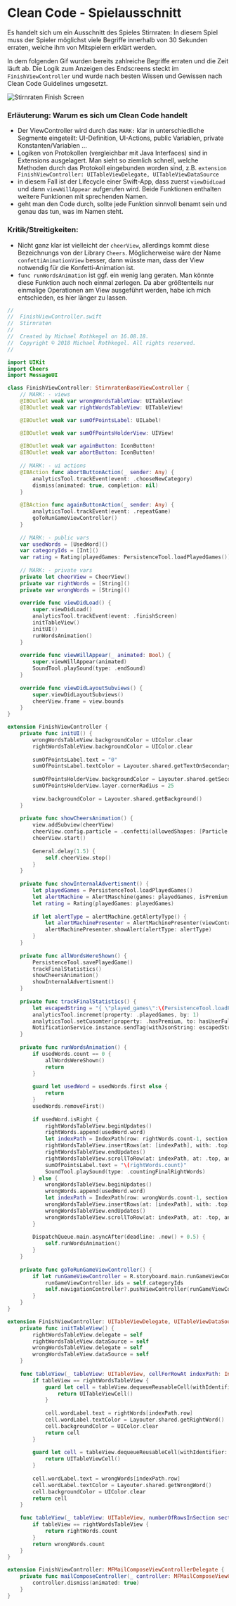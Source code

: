 # Clean Code - Spielausschnitt 
Es handelt sich um ein Ausschnitt des Spieles Stirnraten: In diesem Spiel muss der Spieler möglichst viele Begriffe innerhalb von 30 Sekunden erraten, welche ihm von Mitspielern erklärt werden.

In dem folgenden Gif wurden bereits zahlreiche Begriffe erraten und die Zeit läuft ab. Die Logik zum Anzeigen des Endscreens steckt im `FinishViewController` und wurde nach besten Wissen und Gewissen nach Clean Code Guidelines umgesetzt. 

![Stirnraten Finish Screen](stirnraten.gif)


### Erläuterung: Warum es sich um Clean Code handelt

- Der ViewController wird durch das  `MARK:` klar in unterschiedliche Segmente eingeteilt: UI-Definition, UI-Actions, public Variablen, private Konstanten/Variablen  ... 
- Logiken von Protokollen (vergleichbar mit Java Interfaces) sind in Extensions ausgelagert. Man sieht so ziemlich schnell, welche Methoden durch das Protokoll eingebunden worden sind, z.B. `extension FinishViewController: UITableViewDelegate, UITableViewDataSource`
- in diesem Fall ist der Lifecycle einer Swift-App, dass zuerst `viewDidLoad` und dann `viewWillAppear` aufgerufen wird. Beide Funktionen enthalten weitere Funktionen mit sprechenden Namen.
- geht man den Code durch, sollte jede Funktion sinnvoll benamt sein und genau das tun, was im Namen steht.

### Kritik/Streitigkeiten:
- Nicht ganz klar ist vielleicht der  `cheerView`, allerdings kommt diese Bezeichnungs von der Library `Cheers`. Möglicherweise wäre der Name `confettiAnimationView` besser, dann wüsste man, dass der View notwendig für die Konfetti-Animation ist. 
- `func runWordsAnimation` ist ggf. ein wenig lang geraten. Man könnte diese Funktion auch noch einmal zerlegen. Da aber größtenteils nur einmalige Operationen am View ausgeführt werden, habe ich mich entschieden, es hier länger zu lassen.   
```swift
//
//  FinishViewController.swift
//  Stirnraten
//
//  Created by Michael Rothkegel on 16.08.18.
//  Copyright © 2018 Michael Rothkegel. All rights reserved.
//

import UIKit
import Cheers
import MessageUI

class FinishViewController: StirnratenBaseViewController {
    // MARK: - views
    @IBOutlet weak var wrongWordsTableView: UITableView!
    @IBOutlet weak var rightWordsTableView: UITableView!

    @IBOutlet weak var sumOfPointsLabel: UILabel!

    @IBOutlet weak var sumOfPointsHolderView: UIView!
    
    @IBOutlet weak var againButton: IconButton!
    @IBOutlet weak var abortButton: IconButton!
    
    // MARK: - ui actions
    @IBAction func abortButtonAction(_ sender: Any) {
        analyticsTool.trackEvent(event: .chooseNewCategory)
        dismiss(animated: true, completion: nil)
    }
    
    @IBAction func againButtonAction(_ sender: Any) {
        analyticsTool.trackEvent(event: .repeatGame)
        goToRunGameViewController()
    }
    
    // MARK: - public vars
    var usedWords = [UsedWord]()
    var categoryIds = [Int]()
    var rating = Rating(playedGames: PersistenceTool.loadPlayedGames())
    
    // MARK: - private vars
    private let cheerView = CheerView()
    private var rightWords = [String]()
    private var wrongWords = [String]()
    
    override func viewDidLoad() {
        super.viewDidLoad()
        analyticsTool.trackEvent(event: .finishScreen)
        initTableView()
        initUI()
        runWordsAnimation()
    }
    
    override func viewWillAppear(_ animated: Bool) {
        super.viewWillAppear(animated)
        SoundTool.playSound(type: .endSound)
    }
    
    override func viewDidLayoutSubviews() {
        super.viewDidLayoutSubviews()
        cheerView.frame = view.bounds
    }
}

extension FinishViewController {
    private func initUI() {
        wrongWordsTableView.backgroundColor = UIColor.clear
        rightWordsTableView.backgroundColor = UIColor.clear
        
        sumOfPointsLabel.text = "0"
        sumOfPointsLabel.textColor = Layouter.shared.getTextOnSecondary()
        
        sumOfPointsHolderView.backgroundColor = Layouter.shared.getSecondary()
        sumOfPointsHolderView.layer.cornerRadius = 25
        
        view.backgroundColor = Layouter.shared.getBackground()
    }
    
    private func showCheersAnimation() {
        view.addSubview(cheerView)
        cheerView.config.particle = .confetti(allowedShapes: [Particle.ConfettiShape.triangle])
        cheerView.start()
        
        General.delay(1.5) {
            self.cheerView.stop()
        }
    }
    
    private func showInternalAdvertisment() {
        let playedGames = PersistenceTool.loadPlayedGames()
        let alertMachine = AlertMaschine(games: playedGames, isPremium: hasUserFullAccess(), datetime: Date())
        let rating = Rating(playedGames: playedGames)
        
        if let alertType = alertMachine.getAlertyType() {
            let alertMachinePresenter = AlertMachinePresenter(viewController: self, analyticsTool: analyticsTool, rating: rating)
            alertMachinePresenter.showAlert(alertType: alertType)
        }
    }
    
    private func allWordsWereShown() {
        PersistenceTool.savePlayedGame()
        trackFinalStatistics()
        showCheersAnimation()
        showInternalAdvertisment()
    }
    
    private func trackFinalStatistics() {
        let escapedString = "{ \"played_games\":\(PersistenceTool.loadPlayedGames()), \"has_premium\":\(hasUserFullAccess()) }"
        analyticsTool.incremet(property: .playedGames, by: 1)
        analyticsTool.setCusomter(property: .hasPremium, to: hasUserFullAccess())
        NotificationService.instance.sendTag(withJsonString: escapedString)
    }
    
    private func runWordsAnimation() {
        if usedWords.count == 0 {
            allWordsWereShown() 
            return
        }
        
        guard let usedWord = usedWords.first else {
            return
        }
        usedWords.removeFirst()
        
        if usedWord.isRight {
            rightWordsTableView.beginUpdates()
            rightWords.append(usedWord.word)
            let indexPath = IndexPath(row: rightWords.count-1, section: 0)
            rightWordsTableView.insertRows(at: [indexPath], with: .top)
            rightWordsTableView.endUpdates()
            rightWordsTableView.scrollToRow(at: indexPath, at: .top, animated: true)
            sumOfPointsLabel.text = "\(rightWords.count)"
            SoundTool.playSound(type: .countingFinalRightWords)
        } else {
            wrongWordsTableView.beginUpdates()
            wrongWords.append(usedWord.word)
            let indexPath = IndexPath(row: wrongWords.count-1, section: 0)
            wrongWordsTableView.insertRows(at: [indexPath], with: .top)
            wrongWordsTableView.endUpdates()
            wrongWordsTableView.scrollToRow(at: indexPath, at: .top, animated: true)
        }
        
        DispatchQueue.main.asyncAfter(deadline: .now() + 0.5) {
            self.runWordsAnimation()
        }
    }
  
    private func goToRunGameViewController() {
        if let runGameViewController = R.storyboard.main.runGameViewController() {
            runGameViewController.ids = self.categoryIds
            self.navigationController?.pushViewController(runGameViewController, animated: true)
        }
    }
}

extension FinishViewController: UITableViewDelegate, UITableViewDataSource {
    private func initTableView() {
        rightWordsTableView.delegate = self
        rightWordsTableView.dataSource = self
        wrongWordsTableView.delegate = self
        wrongWordsTableView.dataSource = self
    }
    
    func tableView(_ tableView: UITableView, cellForRowAt indexPath: IndexPath) -> UITableViewCell {
        if tableView == rightWordsTableView {
            guard let cell = tableView.dequeueReusableCell(withIdentifier: R.reuseIdentifier.rightFinishTableViewCell, for: indexPath) else {
                return UITableViewCell()
            }
            
            cell.wordLabel.text = rightWords[indexPath.row]
            cell.wordLabel.textColor = Layouter.shared.getRightWord()
            cell.backgroundColor = UIColor.clear
            return cell
        }
        
        guard let cell = tableView.dequeueReusableCell(withIdentifier: R.reuseIdentifier.finishWrongWordTableViewCell, for: indexPath) else {
            return UITableViewCell()
        }
        
        cell.wordLabel.text = wrongWords[indexPath.row]
        cell.wordLabel.textColor = Layouter.shared.getWrongWord()
        cell.backgroundColor = UIColor.clear
        return cell
    }
    
    func tableView(_ tableView: UITableView, numberOfRowsInSection section: Int) -> Int {
        if tableView == rightWordsTableView {
            return rightWords.count
        }
        return wrongWords.count
    }
}

extension FinishViewController: MFMailComposeViewControllerDelegate {
    private func mailComposeController(_ controller: MFMailComposeViewController, didFinishWith result: MFMailComposeResult, error: Error?) {
        controller.dismiss(animated: true)
    }
}
```
